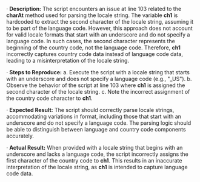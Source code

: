 ﻿·  **Description:** The script encounters an issue at line 103 related to the **charAt** method used for parsing the locale string. The variable **ch1** is hardcoded to extract the second character of the locale string, assuming it to be part of the language code. However, this approach does not account for valid locale formats that start with an underscore and do not specify a language code. In such cases, the second character represents the beginning of the country code, not the language code. Therefore, **ch1** incorrectly captures country code data instead of language code data, leading to a misinterpretation of the locale string.

·  **Steps to Reproduce:** a. Execute the script with a locale string that starts with an underscore and does not specify a language code (e.g., "\_US"). b. Observe the behavior of the script at line 103 where **ch1** is assigned the second character of the locale string. c. Note the incorrect assignment of the country code character to **ch1**.

·  **Expected Result:** The script should correctly parse locale strings, accommodating variations in format, including those that start with an underscore and do not specify a language code. The parsing logic should be able to distinguish between language and country code components accurately.

·  **Actual Result:** When provided with a locale string that begins with an underscore and lacks a language code, the script incorrectly assigns the first character of the country code to **ch1**. This results in an inaccurate interpretation of the locale string, as **ch1** is intended to capture language code data.

